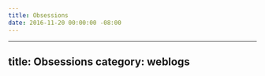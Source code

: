 ```yaml
---
title: Obsessions
date: 2016-11-20 00:00:00 -08:00
---
```


----
title: Obsessions
category: weblogs
----



